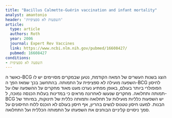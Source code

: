 ```yaml
---
title: "Bacillus Calmette-Guérin vaccination and infant mortality"
analyst: amantonio
header: 'השפעות לא ספציפיות'
article:
  type: article
  authors: Roth
  year: 2006
  journal: Expert Rev Vaccines
  link: https://www.ncbi.nlm.nih.gov/pubmed/16608427/
  pubmed: 16608427
conditions:
- השפעה לא ספציפית
---
```


כאשר ה-BCG הוצג בשנות העשרים של המאה הקודמת, נטען שבמקרים מסויימים יש לו השפעה מועילה לא ספציפית על התמותה. בהתחשב בכך שמאז הפך ה-BCG לחיסון הפופולרי ביותר בעולם, באופן מפתיע נערכו מעט מאוד מחקרים על ההשפעה שלו על תמותה ותחלואה.
מחקרים שנעשו לאחרונה מראים כי במדינות בעלות הכנסה נמוכה, ל-BCG יש השפעות כלליות מועילות על תחלואה ותמותה כללית של תינוקות, במיוחד של הבנות.
למעט חיסון טטנוס לנשים בהריון, אף חיסון בעולם לא הוכנס ללוח החיסונים על סמך ניסויים קליניים הבוחנים את השפעתו על התמותה הכללית ועל התחלואה.
